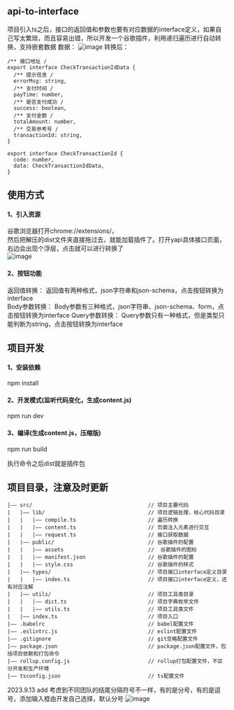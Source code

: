 ## api-to-interface

项目引入ts之后，接口的返回值和参数也要有对应数据的interface定义，如果自己写太繁琐，而且容易出错，所以开发一个谷歌插件，利用递归遍历进行自动转换，支持嵌套数据
数据：
![image](https://photo.zastatic.com/images/common-cms/it/20220106/1641458852002_704649_t.png)
转换后：

```
/** 接口地址 /
export interface CheckTransactionIdData {
  /** 提示信息 / 
  errorMsg: string, 
  /** 支付时间 /
  payTime: number, 
  /** 是否支付成功 /
  success: boolean, 
  /** 支付金额 /
  totalAmount: number, 
  /** 交易参考号 /
  transactionId: string, 
} 

export interface CheckTransactionId {
  code: number, 
  data: CheckTransactionIdData, 
}
```

 


## 使用方式

####  1、引入资源
谷歌浏览器打开chrome://extensions/，  
然后把解压的dist文件夹直接拖过去，就能加载插件了。打开yapi具体接口页面，右边会出现个浮层，点击就可以进行转换了  
![image](https://photo.zastatic.com/images/common-cms/it/20220106/1641459812069_323645_t.jpg)

####   2、按钮功能

返回值转换：
返回值有两种格式，json字符串和json-schema，点击按钮转换为interface  
Body参数转换：
Body参数有三种格式，json字符串、json-schema、form，点击按钮转换为interface
Query参数转换：
Query参数只有一种格式，但是类型只能判断为string，点击按钮转换为interface



## 项目开发

#### 1、安装依赖
  npm install

#### 2、开发模式(监听代码变化，生成content.js)
  npm run dev

#### 3、编译(生成content.js，压缩版)
  npm run build

执行命令之后dist就是插件包


## 项目目录，注意及时更新

```
|—— src/                                     // 项目主要代码
|   |—— lib/                                 // 项目逻辑处理，核心代码目录
|   |   |—— compile.ts                       // 遍历转换
|   |   |—— content.ts                       // 页面注入元素进行交互
|   |   |—— request.ts                       // 接口获取数据
|   |—— public/                              // 谷歌插件的配置
|   |   |—— assets                           //  谷歌插件的图标
|   |   |—— manifest.json                    // 谷歌插件的配置
|   |   |—— style.css                        // 谷歌插件的样式
|   |—— types/                               // 项目接口interface定义目录
|   |   |—— index.ts                         // 项目接口interface定义，还有对应注解
|   |—— utils/                               // 项目工具类目录
|   |   |—— dict.ts                          // 项目字典枚举文件
|   |   |—— utils.ts                         // 项目工具类文件
|   |—— index.ts                             // 项目入口
|—— .babelrc                                 // babel配置文件
|—— .eslintrc.js                             // eslint配置文件
|—— .gitignore                               // git忽略配置文件
|—— package.json                             // package.json配置文件，包括项目依赖和打包命令
|—— rollup.config.js                         // rollup打包配置文件，不区分开发和生产环境
|—— tsconfig.json                            // ts配置文件
```

2023.9.13 add 
考虑到不同团队的结尾分隔符号不一样，有的是分号，有的是逗号，添加输入框由开发自己选择，默认分号
![image](https://note.youdao.com/yws/res/12454/WEBRESOURCE88b91ccb08006811276f440827108dcc)
